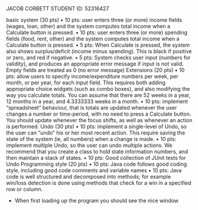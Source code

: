 JACOB CORBETT
STUDENT ID: 52316427

basic system (30 pts)
• 10 pts: user enters three (or more) income fields (wages, loan, other) and the system
computes total income when a Calculate button is pressed.
• 10 pts: user enters three (or more) spending fields (food, rent, other) and the system
computes total income when a Calculate button is pressed.
• 5 pts: When Calculate is pressed, the system also shows surplus/deficit (income minus
spending). This is black if positive or zero, and red if negative.
• 5 pts: System checks user input (numbers for validity), and produces an appropriate error
message if input is not valid. Empty fields are treated as 0 (no error message)
Extensions (20 pts)
• 10 pts: allow users to specify income/expenditure numbers per week, per month, or per
year, for each input field. This requires both adding appropriate choice widgets (such as
combo boxes), and also modifying the way you calculate totals. You can assume that there
are 52 weeks in a year, 12 months in a year, and 4.3333333 weeks in a month.
• 10 pts: implement “spreadsheet” behaviour, that is totals are updated whenever the user
changes a number or time-period, with no need to press a Calculate button. You should
update whenever the focus shifts, as well as whenever an action is performed.
Undo (30 pts)
• 10 pts: implement a single-level of Undo, so the user can “undo” his or her most recent
action. This require saving the state of the system (ie, all numbers) when a change is made.
• 10 pts: implement multiple Undo, so the user can undo multiple actions. We recommend
that you create a class to hold state information numbers, and then maintain a stack of
states.
• 10 pts: Good collection of JUnit tests for Undo
Programming style (20 pts)
• 10 pts: Java code follows good coding style, including good code comments and variable
names
• 10 pts: Java code is well structured and decomposed into methods; for example win/loss
detection is done using methods that check for a win in a specified row or column.

- When first loading up the program you should see the nice window
